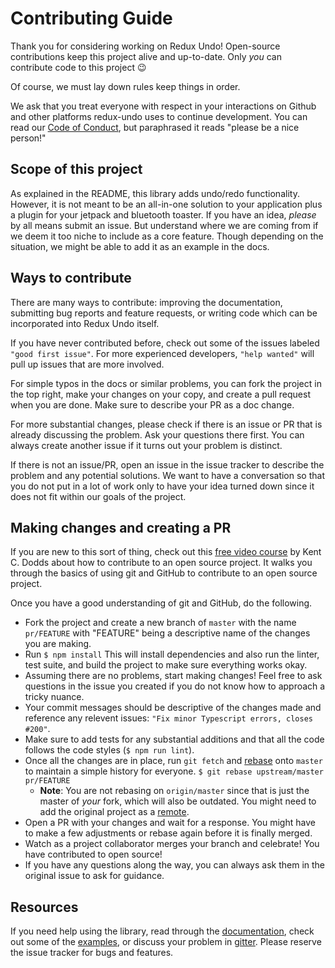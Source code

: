 <!-- Source: https://github.com/nayafia/contributing-template/blob/master/CONTRIBUTING-template.md -->

# Contributing Guide

Thank you for considering working on Redux Undo! Open-source contributions keep this project alive and up-to-date. Only _you_ can contribute code to this project :wink:

Of course, we must lay down rules keep things in order.

We ask that you treat everyone with respect in your interactions on Github and other platforms redux-undo uses to continue development. You can read our [Code of Conduct](./docs/main/code-of-conduct.md), but paraphrased it reads "please be a nice person!"

## Scope of this project

As explained in the README, this library adds undo/redo functionality. However, it is not meant to be an all-in-one solution to your application plus a plugin for your jetpack and bluetooth toaster. If you have an idea, _please_ by all means submit an issue. But understand where we are coming from if we deem it too niche to include as a core feature. Though depending on the situation, we might be able to add it as an example in the docs.

## Ways to contribute

There are many ways to contribute: improving the documentation, submitting bug reports and feature requests, or writing code which can be incorporated into Redux Undo itself.

If you have never contributed before, check out some of the issues labeled `"good first issue"`. For more experienced developers, `"help wanted"` will pull up issues that are more involved.

For simple typos in the docs or similar problems, you can fork the project in the top right, make your changes on your copy, and create a pull request when you are done. Make sure to describe your PR as a doc change.

For more substantial changes, please check if there is an issue or PR that is already discussing the problem. Ask your questions there first. You can always create another issue if it turns out your problem is distinct.

If there is not an issue/PR, open an issue in the issue tracker to describe the problem and any potential solutions. We want to have a conversation so that you do not put in a lot of work only to have your idea turned down since it does not fit within our goals of the project.

## Making changes and creating a PR

If you are new to this sort of thing, check out this [free video course](https://egghead.io/courses/how-to-contribute-to-an-open-source-project-on-github) by Kent C. Dodds about how to contribute to an open source project. It walks you through the basics of using git and GitHub to contribute to an open source project.

Once you have a good understanding of git and GitHub, do the following.

- Fork the project and create a new branch of `master` with the name `pr/FEATURE` with "FEATURE" being a descriptive name of the changes you are making.
- Run `$ npm install` This will install dependencies and also run the linter, test suite, and build the project to make sure everything works okay.
- Assuming there are no problems, start making changes! Feel free to ask questions in the issue you created if you do not know how to approach a tricky nuance.
- Your commit messages should be descriptive of the changes made and reference any relevent issues: `"Fix minor Typescript errors, closes #200"`.
- Make sure to add tests for any substantial additions and that all the code follows the code styles (`$ npm run lint`).
- Once all the changes are in place, run `git fetch` and [rebase](https://git-scm.com/book/en/v2/Git-Branching-Rebasing) onto `master` to maintain a simple history for everyone. `$ git rebase upstream/master pr/FEATURE`
  - **Note**: You are not rebasing on `origin/master` since that is just the master of _your_ fork, which will also be outdated. You might need to add the original project as a [remote](https://git-scm.com/docs/git-remote#Documentation/git-remote.txt-emaddem).
- Open a PR with your changes and wait for a response. You might have to make a few adjustments or rebase again before it is finally merged.
- Watch as a project collaborator merges your branch and celebrate! You have contributed to open source!
- If you have any questions along the way, you can always ask them in the original issue to ask for guidance.

## Resources

If you need help using the library, read through the [documentation](https://redux-undo.js.org/), check out some of the [examples](/examples), or discuss your problem in [gitter](https://gitter.im/omnidan/redux-undo). Please reserve the issue tracker for bugs and features.
